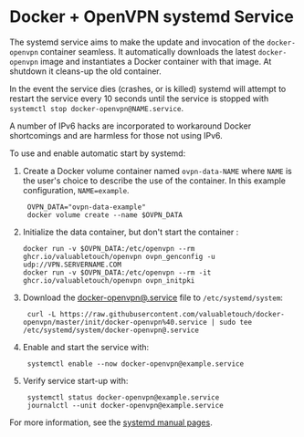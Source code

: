 # Docker + OpenVPN systemd Service

The systemd service aims to make the update and invocation of the
`docker-openvpn` container seamless. It automatically downloads the latest
`docker-openvpn` image and instantiates a Docker container with that image. At
shutdown it cleans-up the old container.

In the event the service dies (crashes, or is killed) systemd will attempt to
restart the service every 10 seconds until the service is stopped with
`systemctl stop docker-openvpn@NAME.service`.

A number of IPv6 hacks are incorporated to workaround Docker shortcomings and
are harmless for those not using IPv6.

To use and enable automatic start by systemd:

1. Create a Docker volume container named `ovpn-data-NAME` where `NAME` is the
   user's choice to describe the use of the container. In this example
   configuration, `NAME=example`.

        OVPN_DATA="ovpn-data-example"
        docker volume create --name $OVPN_DATA

2. Initialize the data container, but don't start the container :

       docker run -v $OVPN_DATA:/etc/openvpn --rm ghcr.io/valuabletouch/openvpn ovpn_genconfig -u udp://VPN.SERVERNAME.COM
       docker run -v $OVPN_DATA:/etc/openvpn --rm -it ghcr.io/valuabletouch/openvpn ovpn_initpki

3. Download the [docker-openvpn@.service](https://raw.githubusercontent.com/valuabletouch/docker-openvpn/master/init/docker-openvpn%40.service)
   file to `/etc/systemd/system`:

        curl -L https://raw.githubusercontent.com/valuabletouch/docker-openvpn/master/init/docker-openvpn%40.service | sudo tee /etc/systemd/system/docker-openvpn@.service

4. Enable and start the service with:

        systemctl enable --now docker-openvpn@example.service

5. Verify service start-up with:

        systemctl status docker-openvpn@example.service
        journalctl --unit docker-openvpn@example.service

For more information, see the [systemd manual pages](https://www.freedesktop.org/software/systemd/man/index.html).
